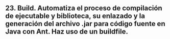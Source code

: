 ## 23. Build. Automatiza el proceso de compilación de ejecutable y biblioteca, su enlazado y la generación del archivo .jar para código fuente en Java con Ant. Haz uso de un buildfile.
